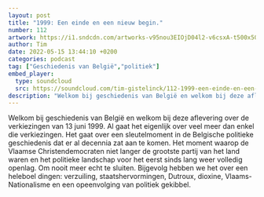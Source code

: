 ```yaml
---
layout: post
title: "1999: Een einde en een nieuw begin."
number: 112
artwork: https://i1.sndcdn.com/artworks-v95nou3EIOjD04l2-v6csxA-t500x500.jpg
author: Tim
date: 2022-05-15 13:44:10 +0200
categories: podcast
tag: ["Geschiedenis van België","politiek"]
embed_player:
  type: soundcloud
  src: https://soundcloud.com/tim-gistelinck/112-1999-een-einde-en-een-nieuw-begin
description: "Welkom bij geschiedenis van België en welkom bij deze aflevering over de verkiezingen van 13 juni 1999."
---
```

Welkom bij geschiedenis van België en welkom bij deze aflevering over de verkiezingen van 13 juni 1999. Al gaat het eigenlijk over veel meer dan enkel die verkiezingen. Het gaat over een sleutelmoment in de Belgische politieke geschiedenis dat er al decennia zat aan te komen. Het moment waarop de Vlaamse Christendemocraten niet langer de grootste partij van het land waren en het politieke landschap voor het eerst sinds lang weer volledig openlag. Om nooit meer echt te sluiten. Bijgevolg hebben we het over een heleboel dingen: verzuiling, staatshervormingen, Dutroux, dioxine, Vlaams-Nationalisme en een opeenvolging van politiek gekibbel.